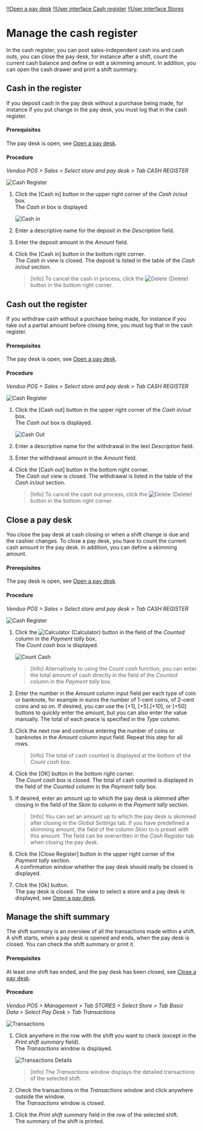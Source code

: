 [!!Open a pay desk](./01_OpenPayDesk.md)
[!!User interface Cash register](../UserInterface/01c_CashRegister.md)
[!!User interface Stores](../UserInterface/02b_Stores.md)

# Manage the cash register

In the cash register, you can post sales-independent cash ins and cash outs, you can close the pay desk, for instance after a shift, count the current cash balance and define or edit a skimming amount. In addition, you can open the cash drawer and print a shift summary.


## Cash in the register

If you deposit cash in the pay desk without a purchase being made, for instance if you put change in the pay desk, you must log that in the cash register.

#### Prerequisites

The pay desk is open, see [Open a pay desk](./01_OpenPayDesk.md).

#### Procedure

*Venduo POS > Sales > Select store and pay desk > Tab CASH REGISTER*

![Cash Register](../../Assets/Screenshots/POS/Sales/CashRegister/CashRegister.png "[Cash Register]")

1. Click the [Cash in] button in the upper right corner of the *Cash in/out* box.   
    The *Cash in* box is displayed.

    ![Cash in](../../Assets/Screenshots/POS/Sales/CashRegister/CashIn.png "[Cash in]")

2. Enter a descriptive name for the deposit in the *Description* field.

3. Enter the deposit amount in the *Amount* field.

4. Click the [Cash in] button in the bottom right corner.  
    The *Cash in* view is closed. The deposit is listed in the table of the *Cash in/out* section.   

    > [Info] To cancel the cash in process, click the ![Delete](../../Assets/Icons/Trash03.png "[Delete]") (Delete) button in the bottom right corner.



## Cash out the register

If you withdraw cash without a purchase being made, for instance if you take out a partial amount before closing time, you must log that in the cash register.

#### Prerequisites

The pay desk is open, see [Open a pay desk](./01_OpenPayDesk.md).

#### Procedure

*Venduo POS > Sales > Select store and pay desk > Tab CASH REGISTER*

![Cash Register](../../Assets/Screenshots/POS/Sales/CashRegister/CashRegister.png "[Cash Register]")

1. Click the [Cash out] button in the upper right corner of the *Cash in/out* box.   
    The *Cash out* box is displayed.

    ![Cash Out](../../Assets/Screenshots/POS/Sales/CashRegister/CashOut.png "[Cash Out]")

2. Enter a descriptive name for the withdrawal in the text *Description* field.

3. Enter the withdrawal amount in the *Amount* field.

4. Click the [Cash out] button in the bottom right corner.  
    The *Cash out* view is closed. The withdrawal is listed in the table of the *Cash in/out* section.   

    > [Info] To cancel the cash out process, click the ![Delete](../../Assets/Icons/Trash04.png "[Delete]") (Delete) button in the bottom right corner.



## Close a pay desk

You close the pay desk at cash closing or when a shift change is due and the cashier changes. To close a pay desk, you have to count the current cash amount in the pay desk. In addition, you can define a skimming amount.

#### Prerequisites

The pay desk is open, see [Open a pay desk](./01_OpenPayDesk.md).

#### Procedure

*Venduo POS > Sales > Select store and pay desk > Tab CASH REGISTER*

![Cash Register](../../Assets/Screenshots/POS/Sales/CashRegister/CashRegister.png "[Cash Register]")

1. Click the ![Calculator](../../Assets/Icons/Calculator01.png "[Calculator]") (Calculator) button in the field of the *Counted* column in the *Payment tally* box.   
    The *Count cash* box is displayed.

    ![Count Cash](../../Assets/Screenshots/POS/Sales/CashRegister/CountCash.png "[Count Cash]")

    > [Info] Alternatively to using the *Count cash* function, you can enter the total amount of cash directly in the field of the *Counted* column in the *Payment tally* box.

2. Enter the number in the *Amount* column input field per each type of coin or banknote, for example in euros the number of 1-cent coins, of 2-cent coins and so on. If desired, you can use the [+1], [+5].[+10], or [+50] buttons to quickly enter the amount, but you can also enter the value manually. The total of each peace is specified in the *Type* column.

3. Click the next row and continue entering the number of coins or banknotes in the *Amount* column input field. Repeat this step for all rows.

    > [Info] The total of cash counted is displayed at the bottom of the *Count cash* box.

4. Click the [OK] button in the bottom right corner.  
    The *Count cash* box is closed. The total of cash counted is displayed in the field of the *Counted* column in the *Payment tally* box.

5. If desired, enter an amount up to which the pay desk is skimmed after closing in the field of the *Skim to* column in the *Payment tally* section.

    > [Info] You can set an amount up to which the pay desk is skimmed after closing in the *Global Settings* tab. If you have predefined a skimming amount, the field of the column *Skim to* is preset with this amount. The field can be overwritten in the *Cash Register* tab when closing the pay desk.

6. Click the [Close Register] button in the upper right corner of the *Payment tally* section.   
    A confirmation window whether the pay desk should really be closed is displayed.

7. Click the [Ok] button.   
    The pay desk is closed. The view to select a store and a pay desk is displayed, see [Open a pay desk](./01_OpenPayDesk.md).



## Manage the shift summary

The shift summary is an overview of all the transactions made within a shift. A shift starts, when a pay desk is opened and ends, when the pay desk is closed. You can check the shift summary or print it.

#### Prerequisites

At least one shift has ended, and the pay desk has been closed, see [Close a pay desk](#close-a-pay-desk).

#### Procedure

*Venduo POS > Management > Tab STORES > Select Store > Tab Basic Data > Select Pay Desk > Tab Transactions*

![Transactions](../../Assets/Screenshots/POS/Management/Stores/PayDesk/Transactions/Transactions.png "[Transactions]")

1. Click anywhere in the row with the shift you want to check (except in the *Print shift summary* field).   
    The *Transactions* window is displayed.

    ![Transactions Details](../../Assets/Screenshots/POS/Management/Stores/PayDesk/Transactions/Details.png "[Transactions Details]")

    > [Info] The *Transactions* window displays the detailed transactions of the selected shift.

2. Check the transactions in the *Transactions* window and click anywhere outside the window.   
    The *Transactions* window is closed.

3. Click the *Print shift summary* field in the row of the selected shift.   
    The summary of the shift is printed.

[comments]: <> (For me, a new tab in the browser is displayed with the shift summary. Is it like that by default or do I have to configure it somewhere in the printing settings?)
